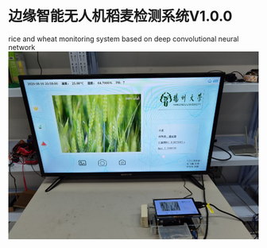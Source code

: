 # 边缘智能无人机稻麦检测系统V1.0.0
rice and wheat monitoring system based on deep convolutional neural network
![image1](https://github.com/GTshenmi/IOT/blob/main/UI/57134650-F93A-4303-BEAF-AF109A28F8F7.jpeg)
